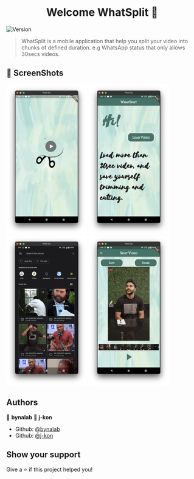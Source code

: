 <h1 align="center">Welcome WhatSplit 👋</h1>
<p>
  <img alt="Version" src="https://img.shields.io/badge/version-1.0-blue.svg?cacheSeconds=2592000" />
</p>

> WhatSplit is a mobile application that help you split your video into chunks of defined duration. e.g WhatsApp status that only allows 30secs videos.

## 📸 ScreenShots

![](https://github.com/bynalab/whatsplit/blob/main/screenshots/1.png) 
![](https://github.com/bynalab/whatsplit/blob/main/screenshots/2.png)
![](https://github.com/bynalab/whatsplit/blob/main/screenshots/3.png) 
![](https://github.com/bynalab/whatsplit/blob/main/screenshots/4.png)


## Authors

👤 **bynalab**
👤 **j-kon**

* Github: [@bynalab](https://github.com/bynalab)
* Github: [@j-kon](https://github.com/j-kon)

## Show your support
Give a ⭐️ if this project helped you!
